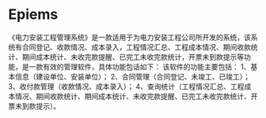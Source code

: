# Epiems
 《电力安装工程管理系统》是一款适用于为电力安装工程公司所开发的系统，该系统有合同登记、收款情况、成本录入，工程情况汇总、工程成本情况、期间收款统计、期间成本统计、未收完款提醒、已完工未收完款统计，开票未到款提示等功能，是一款有效的管理软件，具体功能包话如下： 该软件的功能主要包括： 1、基本信息（建设单位、安装单位）； 2、合同管理（合同登记、未竣工、已竣工）； 3、收付款管理（收款情况、成本录入）； 4、查询统计（工程情况汇总、工程成本情况、期间收款统计、期间成本统计、未收完款提醒、已完工未收完款统计、开票未到款提示）。
